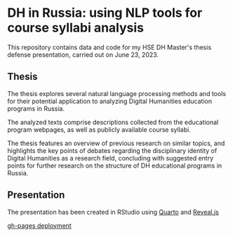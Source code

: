 # DH in Russia: using NLP tools for course syllabi analysis

This repository contains data and code for my HSE DH Master's thesis defense presentation, carried out on June 23, 2023.

## Thesis
The thesis explores several natural language processing methods and tools for their potential application to analyzing Digital Humanities education programs in Russia. 

The analyzed texts comprise descriptions collected from the educational program webpages, as well as publicly available course syllabi. 

The thesis features an overview of previous research on similar topics, and highlights the key points of debates regarding the disciplinary identity of Digital Humanities as a research field, concluding with suggested entry points for further research on the structure of DH educational programs in Russia.

## Presentation
The presentation has been created in RStudio using [Quarto](https://quarto.org) and [Reveal.js](https://revealjs.com)

[gh-pages deployment](https://levshadrin.github.io/dh-syllabi/)